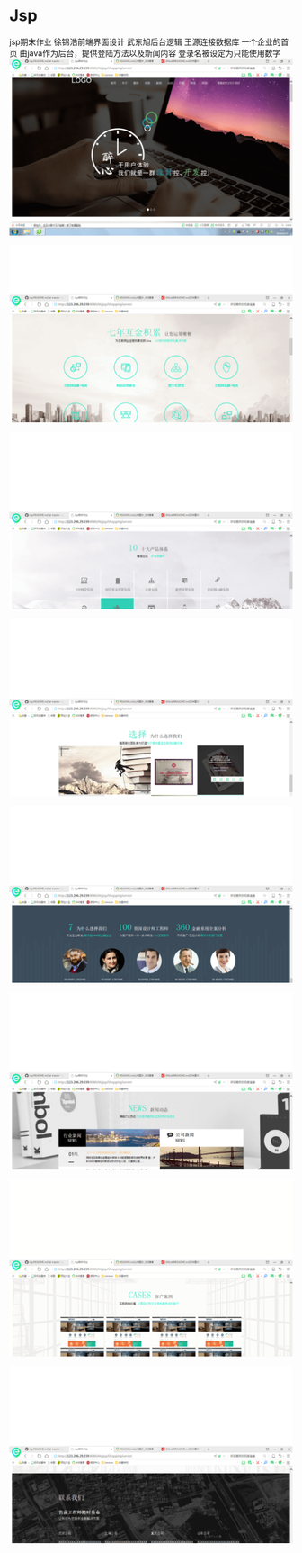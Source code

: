 # Jsp
jsp期末作业
徐锦浩前端界面设计
武东旭后台逻辑
王源连接数据库
一个企业的首页
由java作为后台，提供登陆方法以及新闻内容
登录名被设定为只能使用数字
![image](https://github.com/xyht/jsp/raw/master/imgs/1.png)

![image](https://github.com/xyht/jsp/raw/master/imgs/2.png)

![image](https://github.com/xyht/jsp/raw/master/imgs/3.png)

![image](https://github.com/xyht/jsp/raw/master/imgs/4.png)

![image](https://github.com/xyht/jsp/raw/master/imgs/5.png)

![image](https://github.com/xyht/jsp/raw/master/imgs/6.png)

![image](https://github.com/xyht/jsp/raw/master/imgs/7.png)

![image](https://github.com/xyht/jsp/raw/master/imgs/8.png)

